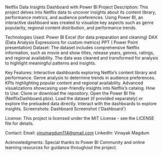 Netflix Data Insights Dashboard with Power BI
Project Description:
This project delves into Netflix data to uncover insights about its content library, performance metrics, and audience preferences. Using Power BI, an interactive dashboard was created to visualize key aspects such as genre popularity, regional content distribution, and performance trends.

Technologies Used:
Power BI
Excel (for data preparation and cleaning)
DAX (Data Analysis Expressions for custom metrics)
PPT ( Power Point presentation)
Dataset:
The dataset includes comprehensive Netflix information, such as movie and show titles, release years, genres, ratings, and regional availability. The data was cleaned and transformed for analysis to highlight meaningful patterns and insights.

Key Features:
Interactive dashboards exploring Netflix’s content library and performance.
Genre analysis to determine trends in audience preferences.
KPIs highlighting popular content and regional availability.
Advanced visualizations showcasing user-friendly insights into Netflix’s catalog.
How to Use:
Clone or download the repository.
Open the Power BI file (NetflixDashboard.pbix).
Load the dataset (if provided separately) or explore the preloaded data directly.
Interact with the dashboards to explore insights.
Screenshots:
Dashboard Screenshot ('Dashboard')

License:
This project is licensed under the MIT License - see the LICENSE file for details.

Contact:
Email: vinumagdum114@gmail.com
LinkedIn: Vinayak Magdum

Acknowledgments:
Special thanks to Power BI Community and online learning resources for guidance throughout the project.
